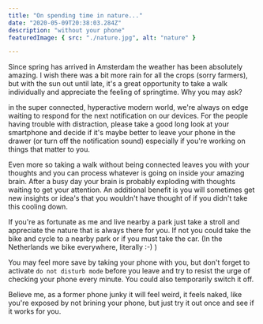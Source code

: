 ```yaml
---
title: "On spending time in nature..."
date: "2020-05-09T20:38:03.284Z"
description: "without your phone"
featuredImage: { src: "./nature.jpg", alt: "nature" }

---
```


Since spring has arrived in Amsterdam the weather has been absolutely amazing. I wish there was a bit more rain for all the crops (sorry farmers), but with the sun out until late, it's a great opportunity to take a walk individually and appreciate the feeling of springtime. Why you may ask?

in the super connected, hyperactive modern world, we're always on edge waiting to respond for the next notification on our devices. For the people having trouble with distraction, please take a good long look at your smartphone and decide if it's maybe better to leave your phone in the drawer (or turn off the notification sound) especially if you're working on things that matter to you. 

Even more so taking a walk without being connected leaves you with your thoughts and you can process whatever is going on inside your amazing brain. After a busy day your brain is probably exploding with thoughts waiting to get your attention. An additional benefit is you will sometimes get new insights or idea's that you wouldn't have thought of if you didn't take this cooling down. 

If you're as fortunate as me and live nearby a park just take a stroll and appreciate the nature that is always there for you. If not you could take the bike and cycle to a nearby park or if you must take the car. (In the Netherlands we bike everywhere, literally :-) )

You may feel more save by taking your phone with you, but don't forget to activate `do not disturb mode` before you leave and try to resist the urge of checking your phone every minute. You could also temporarily switch it off. 

Believe me, as a former phone junky it will feel weird, it feels naked, like you're exposed by not brining your phone, but just try it out once and see if it works for you.